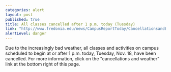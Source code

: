 ```yaml
---
categories: alert
layout: post
published: true
title: All classes cancelled after 1 p.m. today (Tuesday)
link: "http://www.fredonia.edu/news/CampusReportToday/CancellationsandEmergencies/tabid/1380/Default.aspx"
alertLevel: danger
---
```


Due to the increasingly bad weather, all classes and activities on campus scheduled to begin at or after 1 p.m. today, Tuesday, Nov. 18, have been cancelled. For more information, click on the "cancellations and weather" link at the bottom right of this page.